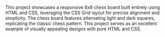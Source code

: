 This project showcases a responsive 8x8 chess board built entirely using HTML and CSS, leveraging the CSS Grid layout for precise alignment and simplicity.
The chess board features alternating light and dark squares, replicating the classic chess pattern.
This project serves as an excellent example of  visually appealing designs with pure HTML and CSS.






